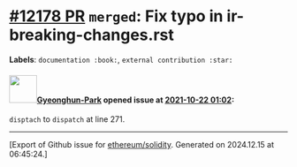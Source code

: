 # [\#12178 PR](https://github.com/ethereum/solidity/pull/12178) `merged`: Fix typo in ir-breaking-changes.rst
**Labels**: `documentation :book:`, `external contribution :star:`


#### <img src="https://avatars.githubusercontent.com/u/52763483?u=94fd31d154a3a8a1a006b2d179f29d8b1c6f0791&v=4" width="50">[Gyeonghun-Park](https://github.com/Gyeonghun-Park) opened issue at [2021-10-22 01:02](https://github.com/ethereum/solidity/pull/12178):

`disptach` to `dispatch` at line 271.




-------------------------------------------------------------------------------



[Export of Github issue for [ethereum/solidity](https://github.com/ethereum/solidity). Generated on 2024.12.15 at 06:45:24.]
